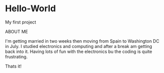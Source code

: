 # Hello-World
My first project


ABOUT ME

I'm getting married in two weeks then moving from Spain to Washington DC in July. I studied electronics and computing and after a break am getting back into it. Having lots of fun with the electronics bu the coding is quite frustrating.

Thats it!
